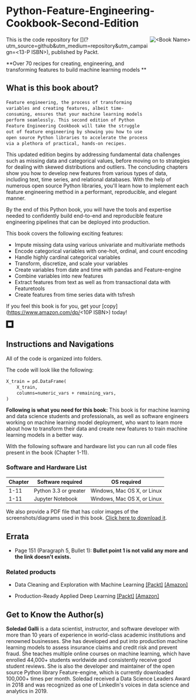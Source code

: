 # Python-Feature-Engineering-Cookbook-Second-Edition

<a href="<Packtpub book link>?utm_source=github&utm_medium=repository&utm_campaign=<13-P ISBN>"><img src="https://static.packt-cdn.com/products/<13-P ISBN>/cover/smaller" alt="<Book Name>" height="256px" align="right"></a>

This is the code repository for [<Book name>](<Packtpub book link>?utm_source=github&utm_medium=repository&utm_campaign=<13-P ISBN>), published by Packt.

**Over 70 recipes for creating, engineering, and transforming features to build machine learning models	**

## What is this book about?
	Feature engineering, the process of transforming variables and creating features, albeit time-consuming, ensures that your machine learning models perform seamlessly. This second edition of Python Feature Engineering Cookbook will take the struggle out of feature engineering by showing you how to use open source Python libraries to accelerate the process via a plethora of practical, hands-on recipes.

This updated edition begins by addressing fundamental data challenges such as missing data and categorical values, before moving on to strategies for dealing with skewed distributions and outliers. The concluding chapters show you how to develop new features from various types of data, including text, time series, and relational databases. With the help of numerous open source Python libraries, you'll learn how to implement each feature engineering method in a performant, reproducible, and elegant manner.

By the end of this Python book, you will have the tools and expertise needed to confidently build end-to-end and reproducible feature engineering pipelines that can be deployed into production.

This book covers the following exciting features: 
* Impute missing data using various univariate and multivariate methods
* Encode categorical variables with one-hot, ordinal, and count encoding
* Handle highly cardinal categorical variables
* Transform, discretize, and scale your variables
* Create variables from date and time with pandas and Feature-engine
* Combine variables into new features
* Extract features from text as well as from transactional data with Featuretools
* Create features from time series data with tsfresh

If you feel this book is for you, get your [copy](https://www.amazon.com/dp/<10P ISBN>) today!

<a href="https://www.packtpub.com/?utm_source=github&utm_medium=banner&utm_campaign=GitHubBanner"><img src="https://raw.githubusercontent.com/PacktPublishing/GitHub/master/GitHub.png" alt="https://www.packtpub.com/" border="5" /></a>

## Instructions and Navigations
All of the code is organized into folders.

The code will look like the following:
```
X_train = pd.DataFrame(
    X_train,
    columns=numeric_vars + remaining_vars,
)
```

**Following is what you need for this book:**
This book is for machine learning and data science students and professionals, as well as software engineers working on machine learning model deployment, who want to learn more about how to transform their data and create new features to train machine learning models in a better way.	

With the following software and hardware list you can run all code files present in the book (Chapter 1-11).

### Software and Hardware List

| Chapter  | Software required                                                                    | OS required                        |
| -------- | -------------------------------------------------------------------------------------| -----------------------------------|
| 1-11 		   |   	Python 3.3 or greater						                                            			  | Windows, Mac OS X, or Linux |
|     1-11      |Jupyter Notebook   																					  |         Windows, Mac OS X, or Linux                            |

We also provide a PDF file that has color images of the screenshots/diagrams used in this book. [Click here to download it]( https://packt.link/UXyxc).

## Errata

* Page 151 (Paragraph 5, Bullet 1): **Bullet point 1 is not valid any more and the link doesn't exists.**

### Related products <Other books you may enjoy>
* Data Cleaning and Exploration with Machine Learning [[Packt]](<Book link on Packtpub>) [[Amazon]](https://www.amazon.com/dp/<10P-ISBN>)

* Production-Ready Applied Deep Learning [[Packt]](<Book link on Packtpub>) [[Amazon]](https://www.amazon.com/dp/<10P-ISBN>)

## Get to Know the Author(s)
**Soledad Galli** is a data scientist, instructor, and software developer with more than 10 years of experience in world-class academic institutions and renowned businesses. She has developed and put into production machine learning models to assess insurance claims and credit risk and prevent fraud. She teaches multiple online courses on machine learning, which have enrolled 44,000+ students worldwide and consistently receive good student reviews. She is also the developer and maintainer of the open source Python library Feature-engine, which is currently downloaded 100,000+ times per month. Soledad received a Data Science Leaders Award in 2018 and was recognized as one of LinkedIn's voices in data science and analytics in 2019.
